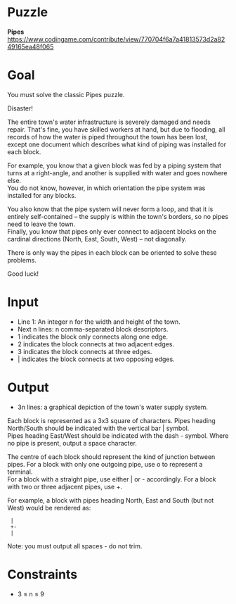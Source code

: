 # Puzzle
**Pipes** https://www.codingame.com/contribute/view/770704f6a7a41813573d2a8249165ea48f065

# Goal
You must solve the classic Pipes puzzle.

Disaster!

The entire town's water infrastructure is severely damaged and needs repair. That's fine, you have skilled workers at hand, but due to flooding, all records of how the water is piped throughout the town has been lost, except one document which describes what kind of piping was installed for each block.

For example, you know that a given block was fed by a piping system that turns at a right-angle, and another is supplied with water and goes nowhere else.   
You do not know, however, in which orientation the pipe system was installed for any blocks.

You also know that the pipe system will never form a loop, and that it is entirely self-contained – the supply is within the town's borders, so no pipes need to leave the town.   
Finally, you know that pipes only ever connect to adjacent blocks on the cardinal directions (North, East, South, West) – not diagonally.

There is only way the pipes in each block can be oriented to solve these problems.

Good luck!

# Input
* Line 1: An integer n for the width and height of the town.
* Next n lines: n comma-separated block descriptors. 
* 1 indicates the block only connects along one edge. 
* 2 indicates the block connects at two adjacent edges. 
* 3 indicates the block connects at three edges. 
* | indicates the block connects at two opposing edges.

# Output
* 3n lines: a graphical depiction of the town's water supply system.

Each block is represented as a 3x3 square of characters. Pipes heading North/South should be indicated with the vertical bar | symbol.   
Pipes heading East/West should be indicated with the dash - symbol. Where no pipe is present, output a space character.

The centre of each block should represent the kind of junction between pipes. For a block with only one outgoing pipe, use o to represent a terminal.  
For a block with a straight pipe, use either | or - accordingly. For a block with two or three adjacent pipes, use +.  

For example, a block with pipes heading North, East and South (but not West) would be rendered as:
```
 | 
 +-
 | 
```
Note: you must output all spaces - do not trim.

# Constraints
* 3 ≤ n ≤ 9
